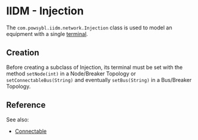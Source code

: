 # IIDM - Injection

The `com.powsybl.iidm.network.Injection` class is used to model an equipment with a single [terminal](terminal.md).

## Creation
Before creating a subclass of Injection, its terminal must be set with the method `setNode(int)` in a Node/Breaker
Topology or `setConnectableBus(String)` and eventually `setBus(String)` in a Bus/Breaker Topology.

## Reference
See also:
- [Connectable](connectable.md)